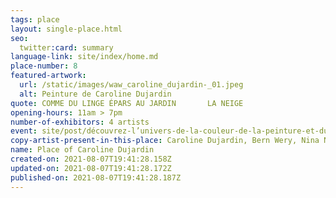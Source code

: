 ```yaml
---
tags: place
layout: single-place.html
seo:
  twitter:card: summary
language-link: site/index/home.md
place-number: 8
featured-artwork:
  url: /static/images/waw_caroline_dujardin-_01.jpeg
  alt: Peinture de Caroline Dujardin
quote: COMME DU LINGE ÉPARS AU JARDIN       LA NEIGE
opening-hours: 11am > 7pm
number-of-exhibitors: 4 artists
event: site/post/découvrez-l’univers-de-la-couleur-de-la-peinture-et-du-dessin.md
copy-artist-present-in-this-place: Caroline Dujardin, Bern Wery, Nina Neuray, Lionel Vinche
name: Place of Caroline Dujardin
created-on: 2021-08-07T19:41:28.158Z
updated-on: 2021-08-07T19:41:28.172Z
published-on: 2021-08-07T19:41:28.187Z
---
```

